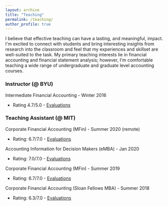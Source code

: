 ```yaml
---
layout: archive
title: "Teaching"
permalink: /teaching/
author_profile: true
---
```


I believe that effective teaching can have a lasting, and meaningful, impact. I'm excited to connect with students and bring interesting insights from research into the classroom and feel that my experiences and skillset are well-suited to the task. My primary teaching interests lie in financial accounting and financial statement analysis; however, I'm comfortable teaching a wide range of undergraduate and graduate level accounting courses.

### Instructor (@ BYU)

<!-- #### BYU -->
Intermediate Financial Accounting - Winter 2016
* Rating 4.7/5.0 - <a href = "https://drive.google.com/file/d/1170qEMopa7KySu7QpVusL-SS_cQxxWPC/view?usp=sharing" target="_blank">Evaluations</a>
<!-- * <a href = "https://drive.google.com/file/d/1170qEMopa7KySu7QpVusL-SS_cQxxWPC/view?usp=sharing" target="_blank">Evaluations</a> -->

### Teaching Assistant (@ MIT)

<!-- #### MIT -->

Corporate Financial Accounting (MFin) - Summer 2020 (remote)
* Rating: 6.7/7.0 - <a href = "https://drive.google.com/file/d/1ugVlhgS-h3B-n4h_OAWU5ADt9_nPPUfo/view?usp=sharing" target="_blank">Evaluations</a>
<!-- * <a href = "https://drive.google.com/file/d/1ugVlhgS-h3B-n4h_OAWU5ADt9_nPPUfo/view?usp=sharing" target="_blank">Evaluations</a> -->

Accounting Information for Decision Makers (eMBA) - Jan 2020
* Rating: 7.0/7.0 - <a href = "https://drive.google.com/file/d/1nydfB9YasHY0hRnOXlDJ5pOQjZOHQhx9/view?usp=sharing" target="_blank">Evaluations</a>
<!-- * <a href = "https://drive.google.com/file/d/1nydfB9YasHY0hRnOXlDJ5pOQjZOHQhx9/view?usp=sharing" target="_blank">Evaluations</a> -->

Corporate Financial Accounting (MFin) - Summer 2019
* Rating: 6.7/7.0 - <a href = "https://drive.google.com/file/d/1JfqrTXgNekLXtOVmnzQ9KUbLgF3hw0Kh/view?usp=sharing" target="_blank">Evaluations</a>
<!-- * <a href = "https://drive.google.com/file/d/1JfqrTXgNekLXtOVmnzQ9KUbLgF3hw0Kh/view?usp=sharing" target="_blank">Evaluations</a> -->
  
Corporate Financial Accounting (Sloan Fellows MBA) - Summer 2018
* Rating: 6.3/7.0 - <a href = "https://drive.google.com/file/d/15JgASd2RqxxuUH0TKqKTbu3r029HEobx/view?usp=sharing" target="_blank">Evaluations</a>
<!-- * <a href = "https://drive.google.com/file/d/15JgASd2RqxxuUH0TKqKTbu3r029HEobx/view?usp=sharing" target="_blank">Evaluations</a> -->
 
<!--#### BYU
Introduction to Accounting (undergrad) - 2015 - 2017

Intermediate Financial Accounting (undergrad) - 2015 - 2017

### Course Development
MITx Financial Accounting (online) -->